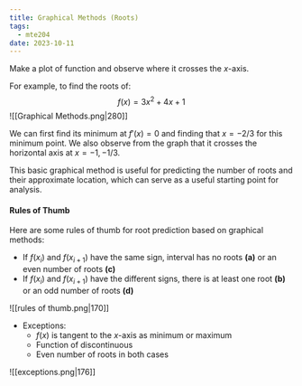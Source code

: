 ```yaml
---
title: Graphical Methods (Roots)
tags:
  - mte204
date: 2023-10-11
---
```

Make a plot of function and observe where it crosses the $x$-axis.

For example, to find the roots of:
$$
f(x)=3x^{2}+4x+1
$$
![[Graphical Methods.png|280]]

We can first find its minimum at $f'(x)=0$ and finding that $x=-2 / 3$ for this minimum point. We also observe from the graph that it crosses the horizontal axis at $x = -1, -1 / 3$. 

This basic graphical method is useful for predicting the number of roots and their approximate location, which can serve as a useful starting point for analysis.

#### Rules of Thumb
Here are some rules of thumb for root prediction based on graphical methods:

- If $f(x_{i})$ and $f(x_{i+1})$ have the same sign, interval has no roots **(a)** or an even number of roots **(c)**
-  If $f(x_{i})$ and $f(x_{i+1})$ have the different signs, there is at least one root **(b)** or an odd number of roots **(d)**

![[rules of thumb.png|170]]

- Exceptions: 
	- $f(x)$ is tangent to the $x$-axis as minimum or maximum
	- Function of discontinuous
	- Even number of roots in both cases

![[exceptions.png|176]]